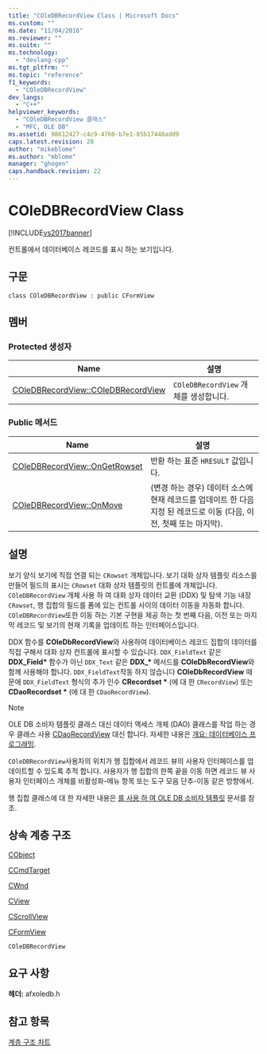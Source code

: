 ```yaml
---
title: "COleDBRecordView Class | Microsoft Docs"
ms.custom: ""
ms.date: "11/04/2016"
ms.reviewer: ""
ms.suite: ""
ms.technology: 
  - "devlang-cpp"
ms.tgt_pltfrm: ""
ms.topic: "reference"
f1_keywords: 
  - "COleDBRecordView"
dev_langs: 
  - "C++"
helpviewer_keywords: 
  - "COleDBRecordView 클래스"
  - "MFC, OLE DB"
ms.assetid: 98612427-c4c9-4760-b7e1-85b17448add9
caps.latest.revision: 20
author: "mikeblome"
ms.author: "mblome"
manager: "ghogen"
caps.handback.revision: 22
---
```

# COleDBRecordView Class
[!INCLUDE[vs2017banner](../../assembler/inline/includes/vs2017banner.md)]

컨트롤에서 데이터베이스 레코드를 표시 하는 보기입니다.  
  
## 구문  
  
```  
class COleDBRecordView : public CFormView  
```  
  
## 멤버  
  
### Protected 생성자  
  
|Name|설명|  
|----------|--------|  
|[COleDBRecordView::COleDBRecordView](../Topic/COleDBRecordView::COleDBRecordView.md)|`COleDBRecordView` 개체를 생성합니다.|  
  
### Public 메서드  
  
|Name|설명|  
|----------|--------|  
|[COleDBRecordView::OnGetRowset](../Topic/COleDBRecordView::OnGetRowset.md)|반환 하는 표준 `HRESULT` 값입니다.|  
|[COleDBRecordView::OnMove](../Topic/COleDBRecordView::OnMove.md)|\(변경 하는 경우\) 데이터 소스에 현재 레코드를 업데이트 한 다음 지정 된 레코드로 이동 \(다음, 이전, 첫째 또는 마지막\).|  
  
## 설명  
 보기 양식 보기에 직접 연결 되는 `CRowset` 개체입니다.  보기 대화 상자 템플릿 리소스를 만들어 필드의 표시는 `CRowset` 대화 상자 템플릿의 컨트롤에 개체입니다.  `COleDBRecordView` 개체 사용 하 여 대화 상자 데이터 교환 \(DDX\) 및 탐색 기능 내장 `CRowset`, 행 집합의 필드를 폼에 있는 컨트롤 사이의 데이터 이동을 자동화 합니다.  `COleDBRecordView`또한 이동 하는 기본 구현을 제공 하는 첫 번째 다음, 이전 또는 마지막 레코드 및 보기의 현재 기록을 업데이트 하는 인터페이스입니다.  
  
 DDX 함수를 **COleDbRecordView**와 사용하여 데이터베이스 레코드 집합의 데이터를 직접 구해서 대화 상자 컨트롤에 표시할 수 있습니다.  `DDX_FieldText` 같은 **DDX\_Field\*** 함수가 아닌 `DDX_Text` 같은 **DDX\_\*** 메서드를 **COleDbRecordView**와 함께 사용해야 합니다.  `DDX_FieldText`작동 하지 않습니다  **COleDbRecordView** 때문에 `DDX_FieldText` 형식의 추가 인수  **CRecordset \*** \(에 대 한 `CRecordView`\) 또는  **CDaoRecordset \*** \(에 대 한 `CDaoRecordView`\).  
  
> [!NOTE]
>  OLE DB 소비자 템플릿 클래스 대신 데이터 액세스 개체 \(DAO\) 클래스를 작업 하는 경우 클래스 사용  [CDaoRecordView](../../mfc/reference/cdaorecordview-class.md) 대신 합니다.  자세한 내용은  [개요: 데이터베이스 프로그래밍](../../data/data-access-programming-mfc-atl.md).  
  
 `COleDBRecordView`사용자의 위치가 행 집합에서 레코드 뷰의 사용자 인터페이스를 업데이트할 수 있도록 추적 합니다.  사용자가 행 집합의 한쪽 끝을 이동 하면 레코드 뷰 사용자 인터페이스 개체를 비활성화\-메뉴 항목 또는 도구 모음 단추\-이동 같은 방향에서.  
  
 행 집합 클래스에 대 한 자세한 내용은  [를 사용 하 여 OLE DB 소비자 템플릿](../../data/oledb/ole-db-consumer-templates-cpp.md) 문서를 참조.  
  
## 상속 계층 구조  
 [CObject](../../mfc/reference/cobject-class.md)  
  
 [CCmdTarget](../../mfc/reference/ccmdtarget-class.md)  
  
 [CWnd](../../mfc/reference/cwnd-class.md)  
  
 [CView](../../mfc/reference/cview-class.md)  
  
 [CScrollView](../../mfc/reference/cscrollview-class.md)  
  
 [CFormView](../../mfc/reference/cformview-class.md)  
  
 `COleDBRecordView`  
  
## 요구 사항  
 **헤더:**  afxoledb.h  
  
## 참고 항목  
 [계층 구조 차트](../../mfc/hierarchy-chart.md)